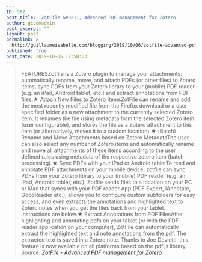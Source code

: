 ```yaml
---
ID: 582
post_title: 'ZotFile &#8211; Advanced PDF management for Zotero'
author: gicomadmin
post_excerpt: ""
layout: post
permalink: >
  http://guillaumeisabelle.com/blogging/2019/10/06/zotfile-advanced-pdf-management-for-zotero/
published: true
post_date: 2019-10-06 12:50:03
---
```

> FEATURESZotfile is a Zotero plugin to manage your attachments: automatically rename, move, and attach PDFs (or other files) to Zotero items, sync PDFs from your Zotero library to your (mobile) PDF reader (e.g. an iPad, Android tablet, etc.) and extract annotations from PDF files.★ Attach New Files to Zotero ItemsZotFile can rename and add the most recently modified file from the Firefox download or a user specified folder as a new attachment to the currently selected Zotero item. It renames the file using metadata from the selected Zotero item (user configurable), and stores the file as a Zotero attachment to this item (or alternatively, moves it to a custom location).★ (Batch) Rename and Move Attachments based on Zotero MetadataThe user can also select any number of Zotero items and automatically rename and move all attachments of these items according to the user defined rules using metadata of the respective zotero item (batch processing).★ Sync PDFs with your iPad or Android tabletTo read and annotate PDF attachments on your mobile device, zotfile can sync PDFs from your Zotero library to your (mobile) PDF reader (e.g. an iPad, Android tablet, etc.). Zotfile sends files to a location on your PC or Mac that syncs with your PDF reader App (PDF Expert, iAnnotate, GoodReader etc.), allows you to configure custom subfolders for easy access, and even extracts the annotations and highlighted text to Zotero notes when you get the files back from your tablet. Instructions are below.★ Extract Annotations from PDF FilesAfter highlighting and annotating pdfs on your tablet (or with the PDF reader application on your computer), ZotFile can automatically extract the highlighted text and note annotations from the pdf. The extracted text is saved in a Zotero note. Thanks to Joe Devietti, this feature is now available on all platforms based on the pdf.js library. Source: *[ZotFile - Advanced PDF management for Zotero][1]*

 [1]: http://zotfile.com/